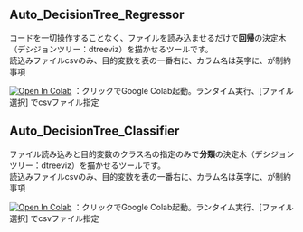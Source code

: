 ## Auto_DecisionTree_Regressor
コードを一切操作することなく、ファイルを読み込ませるだけで**回帰**の決定木（デシジョンツリー：dtreeviz）を描かせるツールです。\
読込みファイルcsvのみ、目的変数を表の一番右に、カラム名は英字に、が制約事項

[![Open In Colab](https://colab.research.google.com/assets/colab-badge.svg)](https://colab.research.google.com/github/hima2b4/DecisionTree-Code/blob/master/Auto_DecisionTree_Regressor.ipynb)
：クリックでGoogle Colab起動。ランタイム実行、[ファイル選択] でcsvファイル指定

## Auto_DecisionTree_Classifier
ファイル読み込みと目的変数のクラス名の指定のみで**分類**の決定木（デシジョンツリー：dtreeviz）を描かせるツールです。\
読込みファイルcsvのみ、目的変数を表の一番右に、カラム名は英字に、が制約事項

[![Open In Colab](https://colab.research.google.com/assets/colab-badge.svg)](https://colab.research.google.com/github/hima2b4/DecisionTree-Code/blob/master/Auto_DecisionTree_Classifier.ipynb)
：クリックでGoogle Colab起動。ランタイム実行、[ファイル選択] でcsvファイル指定
